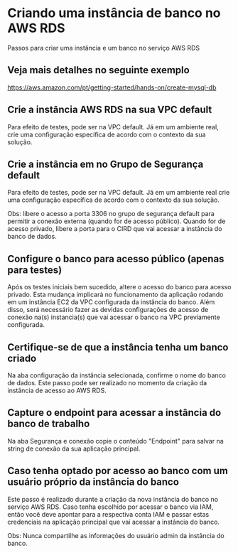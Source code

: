 # Criando uma instância de banco no AWS RDS

Passos para criar uma instância e um banco no serviço AWS RDS

## Veja mais detalhes no seguinte exemplo

https://aws.amazon.com/pt/getting-started/hands-on/create-mysql-db

## Crie a instância AWS RDS na sua VPC default 

Para efeito de testes, pode ser na VPC default. Já em um ambiente real, crie uma configuração específica de acordo com o contexto da sua solução.

## Crie a instância em no Grupo de Segurança default

Para efeito de testes, pode ser na VPC default. Já em um ambiente real crie uma configuração específica de acordo com o contexto da sua solução.

Obs: libere o acesso a porta 3306 no grupo de segurança default para permitir a conexão externa (quando for de acesso público). Quando for de acesso privado, libere a porta para o CIRD que vai acessar a instância do banco de dados. 

## Configure o banco para acesso público (apenas para testes)

Após os testes iniciais bem sucedido, altere o acesso do banco para acesso privado. Esta mudança implicará no funcionamento da aplicação rodando em um instância EC2 da VPC configurada da instância do banco. Além disso, será necessário fazer as devidas configurações de acesso de conexão na(s) instancia(s) que vai acessar o banco na VPC previamente configurada.

## Certifique-se de que a instância tenha um banco criado

Na aba configuração da instância selecionada, confirme o nome do banco de dados. Este passo pode ser realizado no momento da criação da instância de acesso ao AWS RDS.

## Capture o endpoint para acessar a instância do banco de trabalho

Na aba Segurança e conexão copie o conteúdo "Endpoint" para salvar na string de conexão da sua aplicação principal.

## Caso tenha optado por acesso ao banco com um usuário próprio da instância do banco

Este passo é realizado durante a criação da nova instância do banco no serviço AWS RDS. Caso tenha escolhido por acessar o banco via IAM, então você deve apontar para a respectiva conta IAM e passar estas credenciais na aplicação principal que vai acessar a instância do banco.

Obs: Nunca compartilhe as informações do usuário admin da instância do banco.
